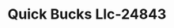 ---
f_zip-code: 39556
f_state-code: MS
title: Quick Bucks Llc-24843
f_phone: 228-255-8773
f_city-only: Kiln
f_address: 17330 Highway 603 Kiln
f_location-unique-id: '24843'
slug: quick-bucks-llc-24843
updated-on: '2024-05-30T13:46:58.046Z'
created-on: '2024-05-30T13:36:59.803Z'
published-on: '2024-05-30T13:54:32.469Z'
f_city-state: cms/city/kiln-ms.md
f_company: cms/company/quick-bucks-llc.md
f_state: cms/state/mississippi.md
layout: '[payday-loan].html'
tags: payday-loan
---